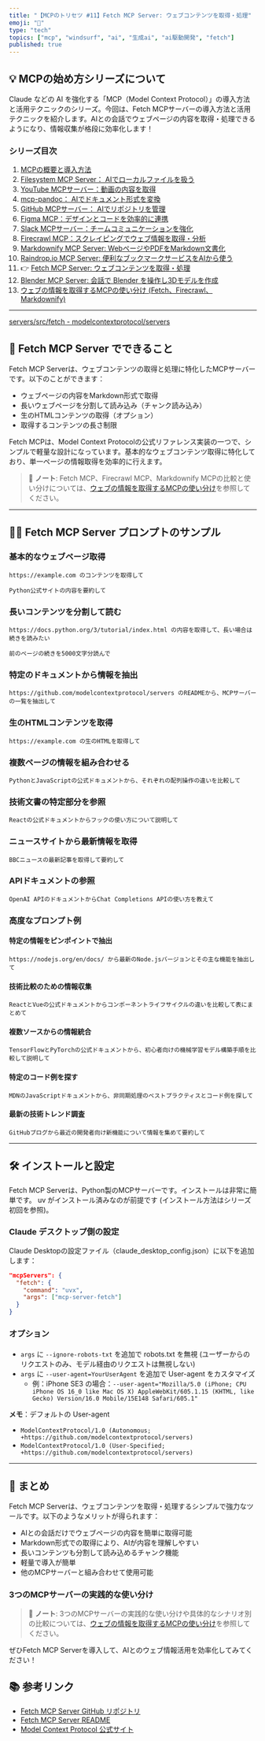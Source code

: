 ```yaml
---
title: "【MCPのトリセツ #11】Fetch MCP Server: ウェブコンテンツを取得・処理"
emoji: "🐸"
type: "tech"
topics: ["mcp", "windsurf", "ai", "生成ai", "ai駆動開発", "fetch"]
published: true
---
```


## 💡 MCPの始め方シリーズについて

Claude などの AI を強化する「MCP（Model Context Protocol）」の導入方法と活用テクニックのシリーズ。今回は、Fetch MCPサーバーの導入方法と活用テクニックを紹介します。AIとの会話でウェブページの内容を取得・処理できるようになり、情報収集が格段に効率化します！

### シリーズ目次

1. [MCPの概要と導入方法](./mcp-server-tutorial-01-install)
2. [Filesystem MCP Server： AIでローカルファイルを扱う](./mcp-server-tutorial-02-filesystem)
3. [YouTube MCPサーバー：動画の内容を取得](./mcp-server-tutorial-03-youtube)
4. [mcp-pandoc： AIでドキュメント形式を変換](./mcp-server-tutorial-04-pandoc)
5. [GitHub MCPサーバー： AIでリポジトリを管理](./mcp-server-tutorial-05-github)
6. [Figma MCP：デザインとコードを効率的に連携](./mcp-server-tutorial-06-figma)
7. [Slack MCPサーバー：チームコミュニケーションを強化](./mcp-server-tutorial-07-slack)
8. [Firecrawl MCP：スクレイピングでウェブ情報を取得・分析](./mcp-server-tutorial-08-firecrawl)
9. [Markdownify MCP Server: WebページやPDFをMarkdown文書化](./mcp-server-tutorial-09-markdownfy)
10. [Raindrop.io MCP Server: 便利なブックマークサービスをAIから使う](./mcp-server-tutorial-10-raindropio)
11. 👉 [Fetch MCP Server: ウェブコンテンツを取得・処理](./mcp-server-tutorial-11-fetch)
12. [Blender MCP Server: 会話で Blender を操作し3Dモデルを作成](./mcp-server-tutorial-12-blender)
13. [ウェブの情報を取得するMCPの使い分け (Fetch、Firecrawl、Markdownify)](./mcp-server-tutorial-reference-web-mcp)

---

[servers/src/fetch - modelcontextprotocol/servers](https://github.com/modelcontextprotocol/servers/tree/main/src/fetch)

## 🚀 Fetch MCP Server でできること

Fetch MCP Serverは、ウェブコンテンツの取得と処理に特化したMCPサーバーです。以下のことができます：

- ウェブページの内容をMarkdown形式で取得
- 長いウェブページを分割して読み込み（チャンク読み込み）
- 生のHTMLコンテンツの取得（オプション）
- 取得するコンテンツの長さ制限

Fetch MCPは、Model Context Protocolの公式リファレンス実装の一つで、シンプルで軽量な設計になっています。基本的なウェブコンテンツ取得に特化しており、単一ページの情報取得を効率的に行えます。

> 📝 **ノート**: Fetch MCP、Firecrawl MCP、Markdownify MCPの比較と使い分けについては、[ウェブの情報を取得するMCPの使い分け](./mcp-server-tutorial-reference-web-mcp)を参照してください。

---

## 👨‍💻 Fetch MCP Server プロンプトのサンプル

### 基本的なウェブページ取得

```text
https://example.com のコンテンツを取得して
```

```text
Python公式サイトの内容を要約して
```

### 長いコンテンツを分割して読む

```text
https://docs.python.org/3/tutorial/index.html の内容を取得して、長い場合は続きを読みたい
```

```text
前のページの続きを5000文字分読んで
```

### 特定のドキュメントから情報を抽出

```text
https://github.com/modelcontextprotocol/servers のREADMEから、MCPサーバーの一覧を抽出して
```

### 生のHTMLコンテンツを取得

```text
https://example.com の生のHTMLを取得して
```

### 複数ページの情報を組み合わせる

```text
PythonとJavaScriptの公式ドキュメントから、それぞれの配列操作の違いを比較して
```

### 技術文書の特定部分を参照

```text
Reactの公式ドキュメントからフックの使い方について説明して
```

### ニュースサイトから最新情報を取得

```text
BBCニュースの最新記事を取得して要約して
```

### APIドキュメントの参照

```text
OpenAI APIのドキュメントからChat Completions APIの使い方を教えて
```

### 高度なプロンプト例

#### 特定の情報をピンポイントで抽出

```text
https://nodejs.org/en/docs/ から最新のNode.jsバージョンとその主な機能を抽出して
```

#### 技術比較のための情報収集

```text
ReactとVueの公式ドキュメントからコンポーネントライフサイクルの違いを比較して表にまとめて
```

#### 複数ソースからの情報統合

```text
TensorFlowとPyTorchの公式ドキュメントから、初心者向けの機械学習モデル構築手順を比較して説明して
```

#### 特定のコード例を探す

```text
MDNのJavaScriptドキュメントから、非同期処理のベストプラクティスとコード例を探して
```

#### 最新の技術トレンド調査

```text
GitHubブログから最近の開発者向け新機能について情報を集めて要約して
```

---

## 🛠️ インストールと設定

Fetch MCP Serverは、Python製のMCPサーバーです。インストールは非常に簡単です。
uv がインストール済みなのが前提です (インストール方法はシリーズ初回を参照)。

### Claude デスクトップ側の設定

Claude Desktopの設定ファイル（claude_desktop_config.json）に以下を追加します：

```json
"mcpServers": {
  "fetch": {
    "command": "uvx",
    "args": ["mcp-server-fetch"]
  }
}
```

### オプション

####

- `args` に `--ignore-robots-txt` を追加で robots.txt を無視 (ユーザーからのリクエストのみ、モデル経由のリクエストは無視しない)
- `args` に `--user-agent=YourUserAgent` を追加で User-agent をカスタマイズ
  - 例：iPhone SE3 の場合：`--user-agent="Mozilla/5.0 (iPhone; CPU iPhone OS 16_0 like Mac OS X) AppleWebKit/605.1.15 (KHTML, like Gecko) Version/16.0 Mobile/15E148 Safari/605.1"`

**メモ**：デフォルトの User-agent

- `ModelContextProtocol/1.0 (Autonomous; +https://github.com/modelcontextprotocol/servers)`
- `ModelContextProtocol/1.0 (User-Specified; +https://github.com/modelcontextprotocol/servers)`

---

## 📝 まとめ

Fetch MCP Serverは、ウェブコンテンツを取得・処理するシンプルで強力なツールです。以下のようなメリットが得られます：

- AIとの会話だけでウェブページの内容を簡単に取得可能
- Markdown形式での取得により、AIが内容を理解しやすい
- 長いコンテンツも分割して読み込めるチャンク機能
- 軽量で導入が簡単
- 他のMCPサーバーと組み合わせて使用可能

### 3つのMCPサーバーの実践的な使い分け

> 📝 **ノート**: 3つのMCPサーバーの実践的な使い分けや具体的なシナリオ別の比較については、[ウェブの情報を取得するMCPの使い分け](./mcp-server-tutorial-reference-web-mcp)を参照してください。

ぜひFetch MCP Serverを導入して、AIとのウェブ情報活用を効率化してみてください！

## 📚 参考リンク

- [Fetch MCP Server GitHub リポジトリ](https://github.com/modelcontextprotocol/servers/tree/main/src/fetch)
- [Fetch MCP Server README](https://github.com/modelcontextprotocol/servers/blob/main/src/fetch/README.md)
- [Model Context Protocol 公式サイト](https://modelcontextprotocol.ai/)
